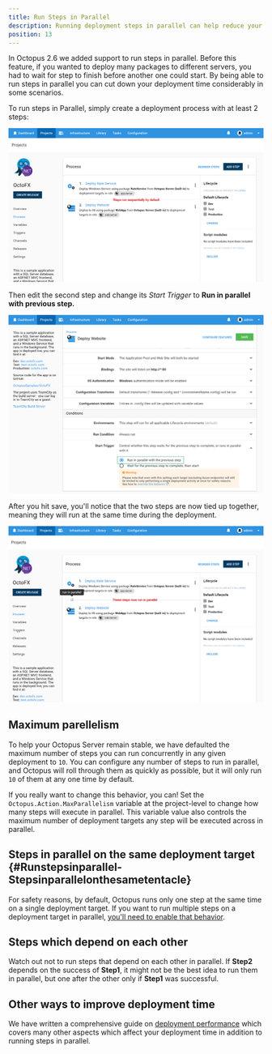 ```yaml
---
title: Run Steps in Parallel
description: Running deployment steps in parallel can help reduce your deployment times.
position: 13
---
```


In Octopus 2.6 we added support to run steps in parallel. Before this feature, if you wanted to deploy many packages to different servers, you had to wait for step to finish before another one could start. By being able to run steps in parallel you can cut down your deployment time considerably in some scenarios.

To run steps in Parallel, simply create a deployment process with at least 2 steps:

![](run-steps-in-parallel-sequential-by-default.png "width=500")

Then edit the second step and change its *Start Trigger* to **Run in parallel with previous step.**

![](run-steps-in-parallel-configure.png "width=500")

After you hit save, you'll notice that the two steps are now tied up together, meaning they will run at the same time during the deployment.

![](run-steps-in-parallel-now-in-parallel.png "width=500")

## Maximum parellelism

To help your Octopus Server remain stable, we have defaulted the maximum number of steps you can run concurrently in any given deployment to `10`. You can configure any number of steps to run in parallel, and Octopus will roll through them as quickly as possible, but it will only run `10` of them at any one time by default.

If you really want to change this behavior, you can! Set the `Octopus.Action.MaxParallelism` variable at the project-level to change how many steps will execute in parallel. This variable value also controls the maximum number of deployment targets any step will be executed across in parallel.

## Steps in parallel on the same deployment target {#Runstepsinparallel-Stepsinparallelonthesametentacle}

For safety reasons, by default, Octopus runs only one step at the same time on a single deployment target. If you want to run multiple steps on a deployment target in parallel, [you'll need to enable that behavior](/docs/administration/run-multiple-processes-on-a-tentacle-simultaneously.md).

## Steps which depend on each other

Watch out not to run steps that depend on each other in parallel. If **Step2** depends on the success of **Step1**, it might not be the best idea to run them in parallel, but one after the other only if **Step1** was successful.

## Other ways to improve deployment time

We have written a comprehensive guide on [deployment performance](/docs/deployment-process/performance.md) which covers many other aspects which affect your deployment time in addition to running steps in parallel.